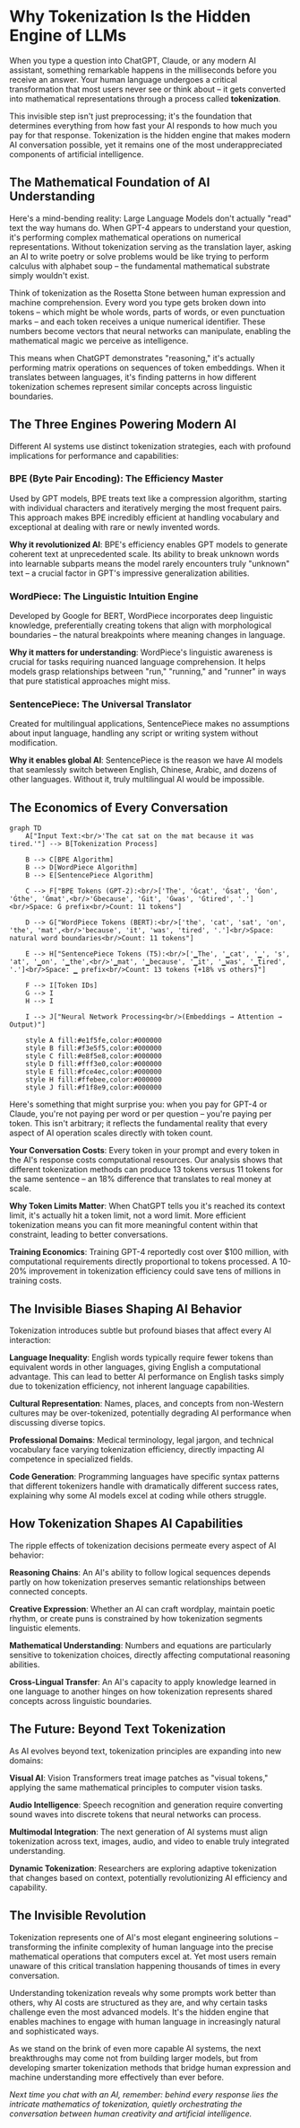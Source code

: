 # Why Tokenization Is the Hidden Engine of LLMs

When you type a question into ChatGPT, Claude, or any modern AI assistant, something remarkable happens in the milliseconds before you receive an answer. Your human language undergoes a critical transformation that most users never see or think about – it gets converted into mathematical representations through a process called **tokenization**.

This invisible step isn't just preprocessing; it's the foundation that determines everything from how fast your AI responds to how much you pay for that response. Tokenization is the hidden engine that makes modern AI conversation possible, yet it remains one of the most underappreciated components of artificial intelligence.

## The Mathematical Foundation of AI Understanding

Here's a mind-bending reality: Large Language Models don't actually "read" text the way humans do. When GPT-4 appears to understand your question, it's performing complex mathematical operations on numerical representations. Without tokenization serving as the translation layer, asking an AI to write poetry or solve problems would be like trying to perform calculus with alphabet soup – the fundamental mathematical substrate simply wouldn't exist.

Think of tokenization as the Rosetta Stone between human expression and machine comprehension. Every word you type gets broken down into tokens – which might be whole words, parts of words, or even punctuation marks – and each token receives a unique numerical identifier. These numbers become vectors that neural networks can manipulate, enabling the mathematical magic we perceive as intelligence.

This means when ChatGPT demonstrates "reasoning," it's actually performing matrix operations on sequences of token embeddings. When it translates between languages, it's finding patterns in how different tokenization schemes represent similar concepts across linguistic boundaries.

## The Three Engines Powering Modern AI

Different AI systems use distinct tokenization strategies, each with profound implications for performance and capabilities:

### BPE (Byte Pair Encoding): The Efficiency Master
Used by GPT models, BPE treats text like a compression algorithm, starting with individual characters and iteratively merging the most frequent pairs. This approach makes BPE incredibly efficient at handling vocabulary and exceptional at dealing with rare or newly invented words.

**Why it revolutionized AI**: BPE's efficiency enables GPT models to generate coherent text at unprecedented scale. Its ability to break unknown words into learnable subparts means the model rarely encounters truly "unknown" text – a crucial factor in GPT's impressive generalization abilities.

### WordPiece: The Linguistic Intuition Engine
Developed by Google for BERT, WordPiece incorporates deep linguistic knowledge, preferentially creating tokens that align with morphological boundaries – the natural breakpoints where meaning changes in language.

**Why it matters for understanding**: WordPiece's linguistic awareness is crucial for tasks requiring nuanced language comprehension. It helps models grasp relationships between "run," "running," and "runner" in ways that pure statistical approaches might miss.

### SentencePiece: The Universal Translator
Created for multilingual applications, SentencePiece makes no assumptions about input language, handling any script or writing system without modification.

**Why it enables global AI**: SentencePiece is the reason we have AI models that seamlessly switch between English, Chinese, Arabic, and dozens of other languages. Without it, truly multilingual AI would be impossible.

## The Economics of Every Conversation

```mermaid
graph TD
    A["Input Text:<br/>'The cat sat on the mat because it was tired.'"] --> B[Tokenization Process]
    
    B --> C[BPE Algorithm]
    B --> D[WordPiece Algorithm] 
    B --> E[SentencePiece Algorithm]
    
    C --> F["BPE Tokens (GPT-2):<br/>['The', 'Ġcat', 'Ġsat', 'Ġon', 'Ġthe', 'Ġmat',<br/>'Ġbecause', 'Ġit', 'Ġwas', 'Ġtired', '.']<br/>Space: Ġ prefix<br/>Count: 11 tokens"]
    
    D --> G["WordPiece Tokens (BERT):<br/>['the', 'cat', 'sat', 'on', 'the', 'mat',<br/>'because', 'it', 'was', 'tired', '.']<br/>Space: natural word boundaries<br/>Count: 11 tokens"]
    
    E --> H["SentencePiece Tokens (T5):<br/>['▁The', '▁cat', '▁', 's', 'at', '▁on', '▁the',<br/>'▁mat', '▁because', '▁it', '▁was', '▁tired', '.']<br/>Space: ▁ prefix<br/>Count: 13 tokens (+18% vs others)"]
    
    F --> I[Token IDs]
    G --> I
    H --> I
    
    I --> J["Neural Network Processing<br/>(Embeddings → Attention → Output)"]
    
    style A fill:#e1f5fe,color:#000000
    style B fill:#f3e5f5,color:#000000
    style C fill:#e8f5e8,color:#000000
    style D fill:#fff3e0,color:#000000
    style E fill:#fce4ec,color:#000000
    style H fill:#ffebee,color:#000000
    style J fill:#f1f8e9,color:#000000
```

Here's something that might surprise you: when you pay for GPT-4 or Claude, you're not paying per word or per question – you're paying per token. This isn't arbitrary; it reflects the fundamental reality that every aspect of AI operation scales directly with token count.

**Your Conversation Costs**: Every token in your prompt and every token in the AI's response costs computational resources. Our analysis shows that different tokenization methods can produce 13 tokens versus 11 tokens for the same sentence – an 18% difference that translates to real money at scale.

**Why Token Limits Matter**: When ChatGPT tells you it's reached its context limit, it's actually hit a token limit, not a word limit. More efficient tokenization means you can fit more meaningful content within that constraint, leading to better conversations.

**Training Economics**: Training GPT-4 reportedly cost over $100 million, with computational requirements directly proportional to tokens processed. A 10-20% improvement in tokenization efficiency could save tens of millions in training costs.

## The Invisible Biases Shaping AI Behavior

Tokenization introduces subtle but profound biases that affect every AI interaction:

**Language Inequality**: English words typically require fewer tokens than equivalent words in other languages, giving English a computational advantage. This can lead to better AI performance on English tasks simply due to tokenization efficiency, not inherent language capabilities.

**Cultural Representation**: Names, places, and concepts from non-Western cultures may be over-tokenized, potentially degrading AI performance when discussing diverse topics.

**Professional Domains**: Medical terminology, legal jargon, and technical vocabulary face varying tokenization efficiency, directly impacting AI competence in specialized fields.

**Code Generation**: Programming languages have specific syntax patterns that different tokenizers handle with dramatically different success rates, explaining why some AI models excel at coding while others struggle.

## How Tokenization Shapes AI Capabilities

The ripple effects of tokenization decisions permeate every aspect of AI behavior:

**Reasoning Chains**: An AI's ability to follow logical sequences depends partly on how tokenization preserves semantic relationships between connected concepts.

**Creative Expression**: Whether an AI can craft wordplay, maintain poetic rhythm, or create puns is constrained by how tokenization segments linguistic elements.

**Mathematical Understanding**: Numbers and equations are particularly sensitive to tokenization choices, directly affecting computational reasoning abilities.

**Cross-Lingual Transfer**: An AI's capacity to apply knowledge learned in one language to another hinges on how tokenization represents shared concepts across linguistic boundaries.

## The Future: Beyond Text Tokenization

As AI evolves beyond text, tokenization principles are expanding into new domains:

**Visual AI**: Vision Transformers treat image patches as "visual tokens," applying the same mathematical principles to computer vision tasks.

**Audio Intelligence**: Speech recognition and generation require converting sound waves into discrete tokens that neural networks can process.

**Multimodal Integration**: The next generation of AI systems must align tokenization across text, images, audio, and video to enable truly integrated understanding.

**Dynamic Tokenization**: Researchers are exploring adaptive tokenization that changes based on context, potentially revolutionizing AI efficiency and capability.

## The Invisible Revolution

Tokenization represents one of AI's most elegant engineering solutions – transforming the infinite complexity of human language into the precise mathematical operations that computers excel at. Yet most users remain unaware of this critical translation happening thousands of times in every conversation.

Understanding tokenization reveals why some prompts work better than others, why AI costs are structured as they are, and why certain tasks challenge even the most advanced models. It's the hidden engine that enables machines to engage with human language in increasingly natural and sophisticated ways.

As we stand on the brink of even more capable AI systems, the next breakthroughs may come not from building larger models, but from developing smarter tokenization methods that bridge human expression and machine understanding more effectively than ever before.

*Next time you chat with an AI, remember: behind every response lies the intricate mathematics of tokenization, quietly orchestrating the conversation between human creativity and artificial intelligence.* 

